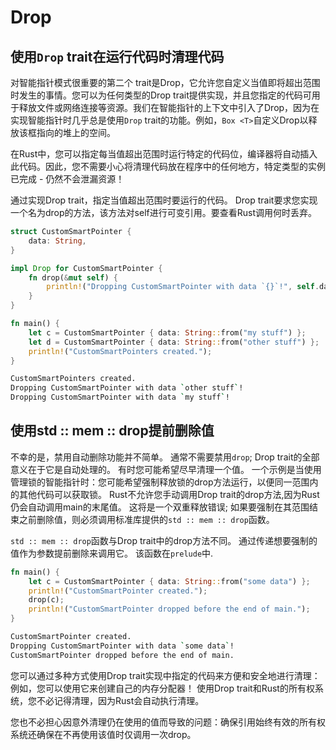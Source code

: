 # Drop

## 使用`Drop` trait在运行代码时清理代码

对智能指针模式很重要的第二个 trait是Drop，它允许您自定义当值即将超出范围时发生的事情。您可以为任何类型的Drop trait提供实现，并且您指定的代码可用于释放文件或网络连接等资源。我们在智能指针的上下文中引入了Drop，因为在实现智能指针时几乎总是使用`Drop` trait的功能。例如，`Box <T>`自定义Drop以释放该框指向的堆上的空间。

在Rust中，您可以指定每当值超出范围时运行特定的代码位，编译器将自动插入此代码。因此，您不需要小心将清理代码放在程序中的任何地方，特定类型的实例已完成 - 仍然不会泄漏资源！

通过实现Drop trait，指定当值超出范围时要运行的代码。 Drop trait要求您实现一个名为drop的方法，该方法对self进行可变引用。要查看Rust调用何时丢弃。

```rust
struct CustomSmartPointer {
    data: String,
}

impl Drop for CustomSmartPointer {
    fn drop(&mut self) {
        println!("Dropping CustomSmartPointer with data `{}`!", self.data);
    }
}

fn main() {
    let c = CustomSmartPointer { data: String::from("my stuff") };
    let d = CustomSmartPointer { data: String::from("other stuff") };
    println!("CustomSmartPointers created.");
}
```

```bash
CustomSmartPointers created.
Dropping CustomSmartPointer with data `other stuff`!
Dropping CustomSmartPointer with data `my stuff`!
```

## 使用std :: mem :: drop提前删除值

不幸的是，禁用自动删除功能并不简单。 通常不需要禁用`drop`; Drop trait的全部意义在于它是自动处理的。 有时您可能希望尽早清理一个值。 一个示例是当使用管理锁的智能指针时：您可能希望强制释放锁的drop方法运行，以便同一范围内的其他代码可以获取锁。 Rust不允许您手动调用Drop trait的drop方法,因为Rust仍会自动调用main的末尾值。 这将是一个双重释放错误; 如果要强制在其范围结束之前删除值，则必须调用标准库提供的`std :: mem :: drop`函数。

`std :: mem :: drop`函数与Drop trait中的drop方法不同。 通过传递想要强制的值作为参数提前删除来调用它。 该函数在`prelude`中.

```rust
fn main() {
    let c = CustomSmartPointer { data: String::from("some data") };
    println!("CustomSmartPointer created.");
    drop(c);
    println!("CustomSmartPointer dropped before the end of main.");
}
```

```bash
CustomSmartPointer created.
Dropping CustomSmartPointer with data `some data`!
CustomSmartPointer dropped before the end of main.
```

您可以通过多种方式使用Drop trait实现中指定的代码来方便和安全地进行清理：例如，您可以使用它来创建自己的内存分配器！ 使用Drop trait和Rust的所有权系统，您不必记得清理，因为Rust会自动执行清理。

您也不必担心因意外清理仍在使用的值而导致的问题：确保引用始终有效的所有权系统还确保在不再使用该值时仅调用一次drop。
